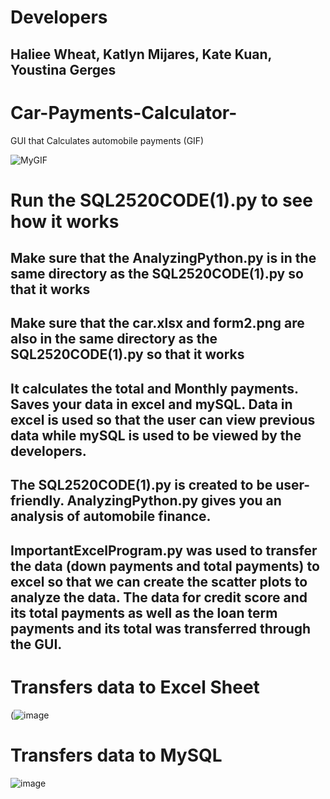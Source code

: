 # Developers
## Haliee Wheat, Katlyn Mijares, Kate Kuan, Youstina Gerges

# Car-Payments-Calculator- 
GUI that Calculates automobile payments (GIF)

![MyGIF](http://g.recordit.co/USBzwl0BBc.gif)

# Run the SQL2520CODE(1).py to see how it works
## Make sure that the AnalyzingPython.py is in the same directory as the SQL2520CODE(1).py so that it works
## Make sure that the car.xlsx and form2.png are also in the same directory as the SQL2520CODE(1).py so that it works
## It calculates the total and Monthly payments. Saves your data in excel and mySQL. Data in excel is used so that the user can view previous data while mySQL is used to be viewed by the developers.
## The SQL2520CODE(1).py is created to be user-friendly. AnalyzingPython.py gives you an analysis of automobile finance.
## ImportantExcelProgram.py was used to transfer the data (down payments and total payments) to excel so that we can create the scatter plots to analyze the data. The data for credit score and its total payments as well as the loan term payments and its total was transferred through the GUI.

# Transfers data to Excel Sheet
(![image](https://github.com/yngerges-pro/Car-Payments-Calculator-/assets/102266055/a433ac7b-ae5b-4a9b-9ec0-100fedd39a57)

# Transfers data to MySQL
![image](https://github.com/yngerges-pro/Car-Payments-Calculator-/assets/85207784/e401f380-defd-441e-a573-55f509016f4d)
